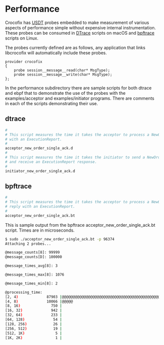 # Performance

Crocofix has [USDT](http://dtrace.org/guide/chp-usdt.html) probes embedded to make measurement of various aspects of performance simple without expensive internal instrumentation. These probes can be consumed in [DTrace](http://dtrace.org/guide) scripts on macOS and [bpftrace](https://bpftrace.org) scripts on Linux.

The probes currently defined are as follows, any application that links libcrocofix will automatically include these probes.

```DTrace
provider crocofix 
{
	probe session__message__read(char* MsgType);
	probe session__message__write(char* MsgType);
};
```

In the performance subdirectory there are sample scripts for both dtrace and ebpf that to demonstrate the use of the probes with the examples/acceptor and examples/initiator programs. There are comments
in each of the scripts demonstrating their use.

## dtrace
```bash
#
# This script measures the time it takes the acceptor to process a NewOrderSingle and reply 
# with an ExecutionReport.
#
acceptor_new_order_single_ack.d
#
# This script measures the time it takes the initiator to send a NewOrderSingle to the acceptor
# and receive an ExecutionReport response.
#
initiator_new_order_single_ack.d
```

## bpftrace
```bash
#
# This script measures the time it takes the acceptor to process a NewOrderSingle and 
# reply with an ExecutionReport.
#
acceptor_new_order_single_ack.bt
```

This is sample output from the bpftrace acceptor_new_order_single_ack.bt script. Times are in microseconds.

```bash
$ sudo ./acceptor_new_order_single_ack.bt -p 96374
Attaching 2 probes...

@message_counts[8]: 99999
@message_counts[D]: 100000

@message_times_avg[8]: 3

@message_times_max[8]: 1076

@message_times_min[8]: 2

@processing_time: 
[2, 4)             87903 |@@@@@@@@@@@@@@@@@@@@@@@@@@@@@@@@@@@@@@@@@@@@@@@@@@@@|
[4, 8)             10066 |@@@@@                                               |
[8, 16)              750 |                                                    |
[16, 32)             942 |                                                    |
[32, 64)             233 |                                                    |
[64, 128)             54 |                                                    |
[128, 256)            26 |                                                    |
[256, 512)            19 |                                                    |
[512, 1K)              5 |                                                    |
[1K, 2K)               1 |                                                    |

```
